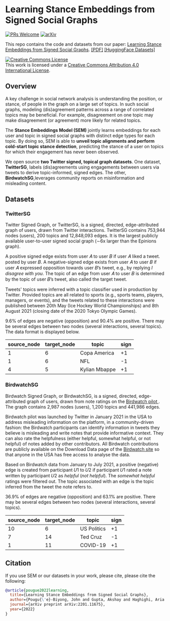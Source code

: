 # Learning Stance Embeddings from Signed Social Graphs
[![PRs Welcome](https://img.shields.io/badge/PRs-welcome-green.svg?style=flat-square)](http://makeapullrequest.com)
[![arXiv](https://img.shields.io/badge/arXiv-2201.11675-b31b1b.svg)](https://arxiv.org/abs/2201.11675)

This repo contains the code and datasets from our paper: [Learning Stance Embeddings from Signed Social Graphs](https://arxiv.org/abs/2209.07562).
[[PDF]](https://arxiv.org/pdf/2201.11675.pdf)
[[HuggingFace Datasets]](https://huggingface.co/Twitter)

<a rel="license" href="http://creativecommons.org/licenses/by/4.0/"><img alt="Creative Commons License" style="border-width:0" src="https://i.creativecommons.org/l/by/4.0/88x31.png" /></a><br />This work is licensed under a <a rel="license" href="http://creativecommons.org/licenses/by/4.0/">Creative Commons Attribution 4.0 International License</a>.

## Overview
A key challenge in social network analysis is understanding the position, or stance, of people in the graph on a large set of topics. In such social graphs, modeling (dis)agreement patterns across a range of correlated topics may be beneficial. For example, disagreement on one topic may make disagreement (or agreement) more likely for related topics. 

The **Stance Embeddings Model (SEM)** jointly learns embeddings for each user and topic in signed social graphs with distinct edge types for each topic. By doing so, SEM is able to **unveil topic alignments and perform cold-start topic stance detection**, predicting the stance of a user on topics for which their engagement has never been observed.

We open source **two Twitter signed, topical graph datasets**. One dataset, **TwitterSG**, labels (dis)agreements using engagements between users via tweets to derive topic-informed, signed edges. The other, **BirdwatchSG**,leverages community reports on misinformation and misleading content.

## Datasets

### TwitterSG

Twitter Signed Graph, or TwitterSG, is a signed, directed, edge-attributed graph of users, drawn from Twitter interactions. TwitterSG contains 753,944 nodes (users), 200 topics and 12,848,093 edges. It is the largest publicly available user-to-user signed social graph (∼6x larger than the Epinions graph).

A positive signed edge exists from user 𝐴 to user 𝐵 if user 𝐴 liked a tweet. posted by user 𝐵. A negative-signed edge exists from user 𝐴 to user 𝐵 if user 𝐴 expressed opposition towards user 𝐵’s tweet, e.g., by replying *I disagree with you*. The topic of an edge from user 𝐴 to user 𝐵 is determined by the topic of user 𝐵’s tweet, also called the target tweet. 

Tweets' topics were inferred with a topic classifier used in production by Twitter. Provided topics are all related to sports (e.g., sports teams, players, managers, or events), and the tweets related to these interactions were published between 20th May (Ice Hockey World Championships) and 8th August 2021 (closing date of the 2020 Tokyo Olympic Games). 

9.6\% of edges are negative (opposition) and 90.4\% are positive. There may be several edges between two nodes (several interactions, several topics). The data format is displayed below.

| source_node | target_node | topic | sign |
| ------------- | ------------- | --------- | ---- |
| 1   | 6 | Copa America | +1 |
| 1   | 6 | NFL | -1 |
| 4   | 5 | Kylian Mbappe | +1 |

### BirdwatchSG

Birdwatch Signed Graph, or BirdwatchSG, is a signed, directed, edge-attributed graph of users, drawn from note ratings on the [Birdwatch pilot ](https://blog.twitter.com/en_us/topics/product/2021/introducing-birdwatch-a-community-based-approach-to-misinformation). The graph contains 2,987 nodes (users), 1,200 topics and 441,986 edges. 

Birdwatch pilot was launched by Twitter in January 2021 in the USA to address misleading information on the platform, in a community-driven fashion: the Birdwatch participants can identify information in tweets they believe is misleading and write notes that provide informative context. They can also rate the helpfulness (either helpful, somewhat helpful, or not helpful) of notes added by other contributors. All Birdwatch contributions are publicly available on the Download Data page of the [Birdwatch site](https://twitter.github.io/birdwatch/) so that anyone in the USA has free access to analyse the data.

Based on Birdwatch data from January to July 2021, a positive (negative) edge is created from participant 𝑈1 to 𝑈2 if participant 𝑈1 rated a note written by participant 𝑈2 as *helpful* (*not helpful*). The *somewhat helpful* ratings were filtered out. The topic associated with an edge is the topic inferred from the tweet the note refers to.

36.9% of edges are negative (opposition) and 63.1% are positive. There may be several edges between two nodes (several interactions, several topics).

| source_node | target_node | topic | sign |
| ------------- | ------------- | --------- | ---- |
| 10   | 6 | US Politics | +1 |
| 7   | 14 | Ted Cruz | -1 |
| 1   | 11 | COVID-19 | +1 |

## Citation
If you use SEM or our datasets in your work, please cite, please cite the following:
```bib
@article{pougue2022learning,
  title={Learning Stance Embeddings from Signed Social Graphs},
  author={Pougu{\'e}-Biyong, John and Gupta, Akshay and Haghighi, Aria and El-Kishky, Ahmed},
  journal={arXiv preprint arXiv:2201.11675},
  year={2022}
}
```
